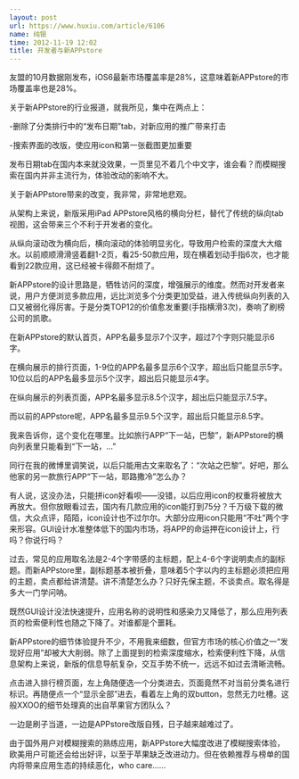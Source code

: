 ```yaml
---
layout: post
url: https://www.huxiu.com/article/6106
name: 纯银
time: 2012-11-19 12:02
title: 开发者与新APPstore
---
```

友盟的10月数据刚发布，iOS6最新市场覆盖率是28%，这意味着新APPstore的市场覆盖率也是28%。

关于新APPstore的行业报道，就我所见，集中在两点上：

-删除了分类排行中的“发布日期”tab，对新应用的推广带来打击

-搜索界面的改版，使应用icon和第一张截图更加重要

发布日期tab在国内本来就没效果，一页里见不着几个中文字，谁会看？而模糊搜索在国内并非主流行为，体验改动的影响不大。

关于新APPstore带来的改变，我非常，非常地悲观。

从架构上来说，新版采用iPad APPstore风格的横向分栏，替代了传统的纵向tab视图，这会带来三个不利于开发者的变化。

从纵向滚动改为横向后，横向滚动的体验明显劣化，导致用户检索的深度大大缩水。以前顺顺滑滑竖着翻1-2页，看25-50款应用，现在横着划动手指6次，也才能看到22款应用，这已经被卡得颇不耐烦了。

新APPstore的设计思路是，牺牲访问的深度，增强展示的维度。然而对开发者来说，用户方便浏览多款应用，远比浏览多个分类更加受益，进入传统纵向列表的入口又被弱化得厉害。于是分类TOP12的价值愈发重要(手指横滑3次)，奏响了刷榜公司的凯歌。

在新APPstore的默认首页，APP名最多显示7个汉字，超过7个字则只能显示6字。

在横向展示的排行页面，1-9位的APP名最多显示6个汉字，超出后只能显示5字。10位以后的APP名最多显示5个汉字，超出后只能显示4字。

在纵向展示的列表页面，APP名最多显示8.5个汉字，超出后只能显示7.5字。

而以前的APPstore呢，APP名最多显示9.5个汉字，超出后只能显示8.5字。

我来告诉你，这个变化在哪里。比如旅行APP“下一站，巴黎”，新APPstore的横向列表里只能看到“下一站，...”

同行在我的微博里调笑说，以后只能用古文来取名了：“次站之巴黎”。好吧，那么他家的另一款旅行APP“下一站，耶路撒冷”怎么办？

有人说，这没办法，只能拼icon好看呗——没错，以后应用icon的权重将被放大再放大。但你放眼看过去，国内有几款应用的icon能打到75分？千万级下载的微信，大众点评，陌陌，icon设计也不过尔尔。大部分应用icon只能用“不吐”两个字来形容。GUI设计水准整体低下的国内市场，将APP的命运押在icon设计上，行吗？你说行吗？

过去，常见的应用取名法是2-4个字带感的主标题，配上4-6个字说明卖点的副标题。而新APPstore里，副标题基本被折叠，意味着5个字以内的主标题必须把应用的主题，卖点都给讲清楚。讲不清楚怎么办？只好先保主题，不谈卖点。取名得是多大一门学问呐。

既然GUI设计没法快速提升，应用名称的说明性和感染力又降低了，那么应用列表页的检索便利性也随之下降了。对谁都是个噩耗。

新APPstore的细节体验提升不少，不用我来细数，但官方市场的核心价值之一“发现好应用”却被大大削弱。除了上面提到的检索深度缩水，检索便利性下降，从信息架构上来说，新版的信息导航复杂，交互手势不统一，远远不如过去清晰流畅。

点击进入排行榜页面，左上角随便选一个分类进去，页面竟然不对当前分类名进行标识。再随便点一个“显示全部”进去，看着左上角的双button，忽然无力吐槽。这般XXOO的细节处理真的出自苹果官方团队么？

一边是刷子当道，一边是APPstore改版自残，日子越来越难过了。

由于国外用户对模糊搜索的熟练应用，新APPstore大幅度改进了模糊搜索体验，欧美用户可能还会给出好评，以至于苹果缺乏改进动力。但在依赖推荐与榜单的国内将带来应用生态的持续恶化，who care……

